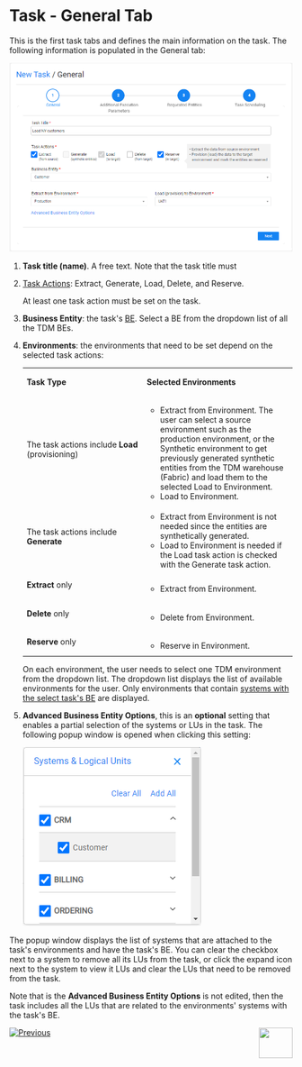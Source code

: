 # Task - General Tab

This is the first task tabs and defines the main information on the task. The following information is populated in the General tab:

![general tab](images/load_task_general_tab.png)

1. **Task title (name)**. A free text. Note that the task title must 

2. [Task Actions](14_task_overview.md#task-actions-types): Extract, Generate, Load, Delete, and Reserve. 

   At least one task action must be set on the task.


3. **Business Entity**: the task's [BE](04_tdm_gui_business_entity_window.md). Select a BE from the dropdown list of all the TDM BEs.

4. **Environments**: the environments that need to be set depend on the selected task actions:

   <table width="700pxl">
   <tbody>
   <tr>
   <td width="300pxl">
   <p><strong>Task Type</strong></p>
   </td>
   <td width="400pxl">
   <p><strong>Selected Environments</strong></p>
   </td>
   </tr>
   <tr>
   <td width="312">
   <p>The task actions include <strong>Load</strong> (provisioning)</p>
   </td>
   <td width="312">
   <ul>
   <li>Extract from Environment. The user can select a source environment such as the production environment, or the Synthetic environment to get previously generated synthetic entities from the TDM warehouse (Fabric) and load them to the selected Load to Environment.</li>
   <li>Load to Environment.</li>
   </ul>
   </td>
   </tr>
   <tr>
   <td width="312">
   <p>The task actions include <strong>Generate</strong></p>
   </td>
   <td width="312">
   <ul>
   <li>Extract from Environment is not needed since the entities are synthetically generated.</li>
   <li>Load to Environment is needed if the Load task action is checked with the Generate task action.</li>
   </ul>
   </td>
   </tr>    
   <tr>
   <td width="312">
   <p><strong>Extract</strong> only</p>
   </td>
   <td width="312">
   <ul>
   <li>Extract from Environment.</li>
   </ul>
   </td>
   </tr>
   <tr>
   <td width="312">
   <p><strong>Delete</strong> only</p>
   </td>
   <td width="312">
   <ul>
   <li>Delete from Environment.</li>
   </ul>
   </td>
   </tr>
   <tr>
   <td width="312">
   <p><strong>Reserve</strong> only</p>
   </td>
   <td width="312">
   <ul>
   <li>Reserve in Environment.</li>
   </ul>
   </td>
   </tr>
   </tbody>
   </table>


   On each environment, the user needs to select one TDM environment from the dropdown list. The dropdown list displays the list of available environments for the user. Only environments that contain [systems with the select task's BE](11_environment_products_tab.md) are displayed.   

5. **Advanced Business Entity Options**, this is an **optional** setting that enables a partial selection of the systems or LUs in the task. The following popup window is opened when clicking this setting:

   ![advanced BE options](images/task_advanced_be_options.png)

   

The popup window displays the list of systems that are attached to the task's environments and have the task's BE. You can clear the checkbox next to a system to remove all its LUs from the task, or click the expand icon next to the system to view it LUs and clear the LUs that need to be removed from the task. 

Note that is the **Advanced Business Entity Options** is not edited, then the task includes all the LUs that are related to the environments' systems with the task's BE.



 [![Previous](/articles/images/Previous.png)](14_task_overview.md)[<img align="right" width="60" height="54" src="/articles/images/Next.png">](15_data_flux_task.md)

